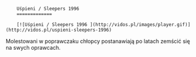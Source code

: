 
        Uśpieni / Sleepers 1996 
        =============
        
        [![Uśpieni / Sleepers 1996 ](http://vidos.pl/images/player.gif)](http://vidos.pl/uspieni-sleepers-1996)
        
        
 Molestowani w poprawczaku chłopcy postanawiają po latach zemścić się na swych oprawcach.
    